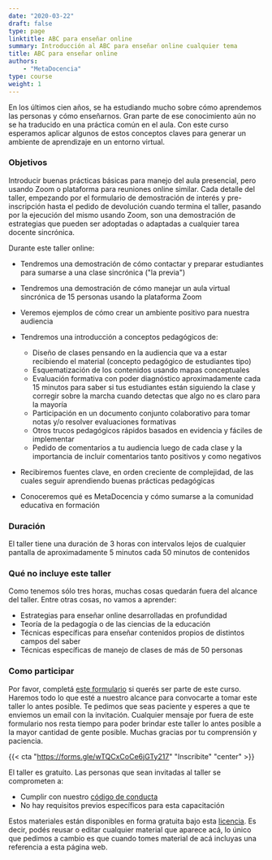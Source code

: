 ```yaml
---
date: "2020-03-22"
draft: false
type: page
linktitle: ABC para enseñar online
summary: Introducción al ABC para enseñar online cualquier tema
title: ABC para enseñar online
authors: 
    - "MetaDocencia"
type: course
weight: 1
---
```


En los últimos cien años, se ha estudiando mucho sobre cómo aprendemos las personas y cómo enseñarnos. Gran parte de ese conocimiento aún no se ha traducido en una práctica común en el aula. Con este curso esperamos aplicar algunos de estos conceptos claves para generar un ambiente de aprendizaje en un entorno virtual.

### Objetivos 

Introducir buenas prácticas básicas para manejo del aula presencial, pero usando Zoom o plataforma para reuniones online similar. Cada detalle del taller, empezando por el formulario de demostración de interés y pre-inscripción hasta el pedido de devolución cuando termina el taller, pasando por la ejecución del mismo usando Zoom, son una demostración de estrategias que pueden ser adoptadas o adaptadas a cualquier tarea docente sincrónica.


Durante este taller online:

* Tendremos una demostración de cómo contactar y preparar estudiantes para sumarse a una clase sincrónica ("la previa")

* Tendremos una demostración de cómo manejar un aula virtual sincrónica de 15 personas usando la plataforma Zoom

* Veremos ejemplos de cómo crear un ambiente positivo para nuestra audiencia

* Tendremos una introducción a conceptos pedagógicos de:  
  - Diseño de clases pensando en la audiencia que va a estar recibiendo el material (concepto pedagógico de estudiantes tipo)
  - Esquematización de los contenidos usando mapas conceptuales
  - Evaluación formativa con poder diagnóstico aproximadamente cada 15 minutos para saber si tus estudiantes están siguiendo la clase y corregir sobre la marcha cuando detectas que algo no es claro para la mayoría  
  - Participación en un documento conjunto colaborativo para tomar notas y/o resolver evaluaciones formativas
  - Otros trucos pedagógicos rápidos basados en evidencia y fáciles de implementar
  - Pedido de comentarios a tu audiencia luego de cada clase y la importancia de incluir comentarios tanto positivos y como negativos

* Recibiremos fuentes clave, en orden creciente de complejidad, de las cuales seguir aprendiendo buenas prácticas pedagógicas

* Conoceremos qué es MetaDocencia y cómo sumarse a la comunidad educativa en formación

### Duración

El taller tiene una duración de 3 horas con intervalos lejos de cualquier pantalla de aproximadamente 5 minutos cada 50 minutos de contenidos

### Qué no incluye este taller

Como tenemos sólo tres horas, muchas cosas quedarán fuera del alcance del taller. Entre otras cosas, no vamos a aprender:

* Estrategias para enseñar online desarrolladas en profundidad
* Teoría de la pedagogía o de las ciencias de la educación
* Técnicas específicas para enseñar contenidos propios de distintos campos del saber
* Técnicas específicas de manejo de clases de más de 50 personas


### Como participar 

Por favor, completá [este formulario](https://forms.gle/wTQCxCoCe6jGTy217) si querés ser parte de este curso. Haremos todo lo que esté a nuestro alcance para convocarte a tomar este taller lo antes posible. Te pedimos que seas paciente y esperes a que te enviemos un email con la invitación. Cualquier mensaje por fuera de este formulario nos resta tiempo para poder brindar este taller lo antes posible a la mayor cantidad de gente posible. Muchas gracias por tu comprensión y paciencia.

{{< cta "https://forms.gle/wTQCxCoCe6jGTy217" "Inscribite" "center" >}}

El taller es gratuito. Las personas que sean invitadas al taller se comprometen a:
* Cumplir con nuestro [código de conducta](cdc.html)
* No hay requisitos previos específicos para esta capacitación

Estos materiales están disponibles en forma gratuita bajo esta [licencia](https://creativecommons.org/licenses/by/2.0/deed.es_ES). Es decir, podés reusar o editar cualquier material que aparece acá, lo único que pedimos a cambio es que cuando tomes material de acá incluyas una referencia a esta página web.

